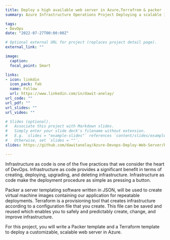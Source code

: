 ```yaml
---
title: Deploy a high available web server in Azure,Terrafrom & packer
summary: Azure Infrastructure Operations Project Deploying a scalable IaaS web server in Azure.

tags:
- DevOps
date: "2022-07-27T00:00:00Z"

# Optional external URL for project (replaces project detail page).
external_link: ""

image:
  caption:
  focal_point: Smart

links:
- icon: linkdin
  icon_pack: fab
  name: Follow
  url: https://www.linkedin.com/in/dawit-anelay/
url_code: ""
url_pdf: ""
url_slides: ""
url_video: ""

# Slides (optional).
#   Associate this project with Markdown slides.
#   Simply enter your slide deck's filename without extension.
#   E.g. `slides = "example-slides"` references `content/slides/example-slides.md`.
#   Otherwise, set `slides = ""`.
slides: https://github.com/dawitanelay/Azure-Devops-Deploy-Web-Server/blob/main/README.md

---
```


Infrastructure as code is one of the five practices that we consider the heart of DevOps. Infrastructure as code provides a significant benefit in terms of creating, deploying, upgrading, and deleting infrastructure. Infrastructure as code make the deployment procedure as simple as pressing a button.

Packer a server templating software written in JSON, will be used to create virtual machine images containing our application for repeatable deployments. Terraform is a provisioning tool that creates infrastructure according to a configuration file that you create. This file can be saved and reused which enables you to safely and predictably create, change, and improve infrastructure.

For this project, you will write a Packer template and a Terraform template to deploy a customizable, scalable web server in Azure.
